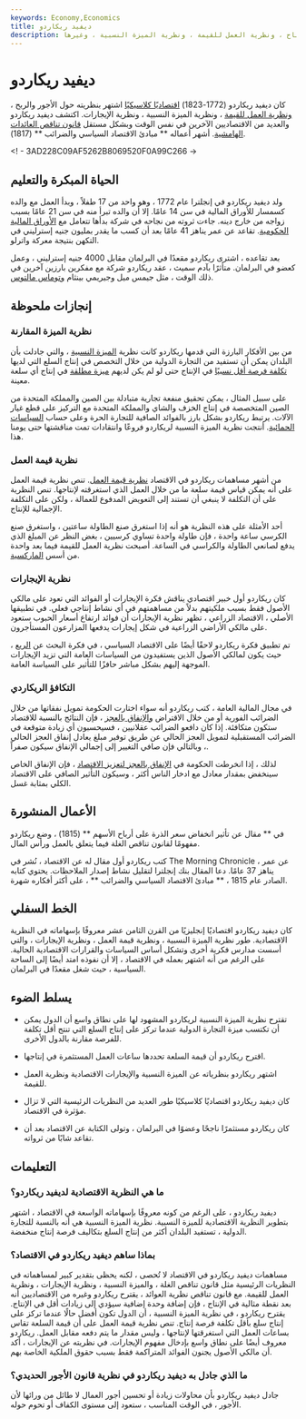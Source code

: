```yaml
---
keywords: Economy,Economics
title: ديفيد ريكاردو
description: كان ديفيد ريكاردو اقتصاديًا كلاسيكيًا اشتهر بنظريته حول الأجور والأرباح ، ونظرية العمل للقيمة ، ونظرية الميزة النسبية ، وغيرها.
---
```


# ديفيد ريكاردو
كان ديفيد ريكاردو (1772-1823) [اقتصاديًا كلاسيكيًا](/classicaleconomics) اشتهر بنظريته حول الأجور والربح ، [ونظرية العمل للقيمة](/labor-theory-of-value) ، ونظرية الميزة النسبية ، ونظرية الإيجارات. اكتشف ديفيد ريكاردو والعديد من الاقتصاديين الآخرين في نفس الوقت وبشكل مستقل [قانون تناقص العائدات الهامشية](/lawofdiminishingmarginalreturn). أشهر أعماله ** مبادئ الاقتصاد السياسي والضرائب ** (1817).

<! - 3AD228C09AF5262B8069520F0A99C266 ->

## الحياة المبكرة والتعليم

ولد ديفيد ريكاردو في إنجلترا عام 1772 ، وهو واحد من 17 طفلاً ، وبدأ العمل مع والده كسمسار للأوراق المالية في سن 14 عامًا. إلا أن والده تبرأ منه في سن 21 عامًا بسبب زواجه من خارج دينه. جاءت ثروته من نجاحه في شركة بدأها تتعامل مع [الأوراق المالية الحكومية](/governmentsecurity). تقاعد عن عمر يناهز 41 عامًا بعد أن كسب ما يقدر بمليون جنيه إسترليني في التكهن بنتيجة معركة واترلو.

بعد تقاعده ، اشترى ريكاردو مقعدًا في البرلمان مقابل 4000 جنيه إسترليني ، وعمل كعضو في البرلمان. متأثرًا بآدم سميث ، عقد ريكاردو شركة مع مفكرين بارزين آخرين في ذلك الوقت ، مثل جيمس ميل وجيريمي بينثام [وتوماس مالتوس](/thomas-malthus).

## إنجازات ملحوظة

### نظرية الميزة المقارنة

من بين الأفكار البارزة التي قدمها ريكاردو كانت نظرية [الميزة النسبية](/comparativeadvantage) ، والتي جادلت بأن البلدان يمكن أن تستفيد من التجارة الدولية من خلال التخصص في إنتاج السلع التي لديها [تكلفة فرصة أقل نسبيًا](/opportunitycost) في الإنتاج حتى لو لم يكن لديهم [ميزة مطلقة](/absoluteadvantage) في إنتاج أي سلعة معينة.

على سبيل المثال ، يمكن تحقيق منفعة تجارية متبادلة بين الصين والمملكة المتحدة من الصين المتخصصة في إنتاج الخزف والشاي والمملكة المتحدة مع التركيز على قطع غيار الآلات. يرتبط ريكاردو بشكل بارز بالفوائد الصافية للتجارة الحرة وعلى حساب [السياسات الحمائية](/protectionism). أنتجت نظرية الميزة النسبية لريكاردو فروعًا وانتقادات تمت مناقشتها حتى يومنا هذا.

### نظرية قيمة العمل

من أشهر مساهمات ريكاردو في الاقتصاد [نظرية قيمة العمل](/labor-theory-of-value). تنص نظرية قيمة العمل على أنه يمكن قياس قيمة سلعة ما من خلال العمل الذي استغرقته لإنتاجها. تنص النظرية على أن التكلفة لا ينبغي أن تستند إلى التعويض المدفوع للعمالة ، ولكن على التكلفة الإجمالية للإنتاج.

أحد الأمثلة على هذه النظرية هو أنه إذا استغرق صنع الطاولة ساعتين ، واستغرق صنع الكرسي ساعة واحدة ، فإن طاولة واحدة تساوي كرسيين ، بغض النظر عن المبلغ الذي يدفع لصانعي الطاولة والكراسي في الساعة. أصبحت نظرية العمل للقيمة فيما بعد واحدة من أسس [الماركسية](/marxism).

### نظرية الإيجارات

كان ريكاردو أول خبير اقتصادي يناقش فكرة الإيجارات أو الفوائد التي تعود على مالكي الأصول فقط بسبب ملكيتهم بدلاً من مساهمتهم في أي نشاط إنتاجي فعلي. في تطبيقها الأصلي ، الاقتصاد الزراعي ، تظهر نظرية الإيجارات أن فوائد ارتفاع أسعار الحبوب ستعود على مالكي الأراضي الزراعية في شكل إيجارات يدفعها المزارعون المستأجرون.

تم تطبيق فكرة ريكاردو لاحقًا أيضًا على الاقتصاد السياسي ، في فكرة البحث عن [الريع](/rentseeking) ، حيث يكون لمالكي الأصول الذين يستفيدون من السياسات العامة التي تزيد الإيجارات الموجهة إليهم بشكل مباشر حافزًا للتأثير على السياسة العامة.

### التكافؤ الريكاردي

في مجال المالية العامة ، كتب ريكاردو أنه سواء اختارت الحكومة تمويل نفقاتها من خلال الضرائب الفورية أو من خلال الاقتراض [والإنفاق بالعجز](/deficit-spending) ، فإن النتائج بالنسبة للاقتصاد ستكون متكافئة. إذا كان دافعو الضرائب عقلانيين ، فسيحسبون أي زيادة متوقعة في الضرائب المستقبلية لتمويل العجز الحالي عن طريق توفير مبلغ يعادل إنفاق العجز الحالي ، وبالتالي فإن صافي التغيير إلى إجمالي الإنفاق سيكون صفراً.

لذلك ، إذا انخرطت الحكومة في [الإنفاق بالعجز لتعزيز الاقتصاد](/fiscalpolicy) ، فإن الإنفاق الخاص سينخفض بمقدار معادل مع ادخار الناس أكثر ، وسيكون التأثير الصافي على الاقتصاد الكلي بمثابة غسل.

## الأعمال المنشورة

في ** مقال عن تأثير انخفاض سعر الذرة على أرباح الأسهم ** (1815) ، وضع ريكاردو مفهومًا لقانون تناقص الغلة فيما يتعلق بالعمل ورأس المال.

كتب ريكاردو أول مقال له عن الاقتصاد ، نُشر في The Morning Chronicle ، عن عمر يناهز 37 عامًا. دعا المقال بنك إنجلترا لتقليل نشاط إصدار الملاحظات. يحتوي كتابه الصادر عام 1815 ، ** مبادئ الاقتصاد السياسي والضرائب ** ، على أكثر أفكاره شهرة.

## الخط السفلي

كان ديفيد ريكاردو اقتصاديًا إنجليزيًا من القرن الثامن عشر معروفًا بإسهاماته في النظرية الاقتصادية. طور نظرية الميزة النسبية ، ونظرية قيمة العمل ، ونظرية الإيجارات ، والتي أسست مدارس فكرية أخرى وتشكل أساس السياسات والقرارات الاقتصادية الحالية. على الرغم من أنه اشتهر بعمله في الاقتصاد ، إلا أن نفوذه امتد أيضًا إلى الساحة السياسية ، حيث شغل مقعدًا في البرلمان.

## يسلط الضوء

- تقترح نظرية الميزة النسبية لريكاردو المشهود لها على نطاق واسع أن الدول يمكن أن تكتسب ميزة التجارة الدولية عندما تركز على إنتاج السلع التي تنتج أقل تكلفة للفرصة مقارنة بالدول الأخرى.

- اقترح ريكاردو أن قيمة السلعة تحددها ساعات العمل المستثمرة في إنتاجها.

- اشتهر ريكاردو بنظرياته عن الميزة النسبية والإيجارات الاقتصادية ونظرية العمل للقيمة.

- كان ديفيد ريكاردو اقتصاديًا كلاسيكيًا طور العديد من النظريات الرئيسية التي لا تزال مؤثرة في الاقتصاد.

- كان ريكاردو مستثمرًا ناجحًا وعضوًا في البرلمان ، وتولى الكتابة عن الاقتصاد بعد أن تقاعد شابًا من ثرواته.

## التعليمات

### ما هي النظرية الاقتصادية لديفيد ريكاردو؟

ديفيد ريكاردو ، على الرغم من كونه معروفًا بإسهاماته الواسعة في الاقتصاد ، اشتهر بتطوير النظرية الاقتصادية للميزة النسبية. نظرية الميزة النسبية هي أنه بالنسبة للتجارة الدولية ، تستفيد البلدان أكثر من إنتاج السلع بتكاليف فرصة إنتاج منخفضة.

### بماذا ساهم ديفيد ريكاردو في الاقتصاد؟

مساهمات ديفيد ريكاردو في الاقتصاد لا تُحصى ، لكنه يحظى بتقدير كبير لمساهماته في النظريات الرئيسية مثل قانون تناقص الغلة ، والميزة النسبية ، ونظرية الإيجارات ، ونظرية العمل للقيمة. مع قانون تناقص نظرية العوائد ، يقترح ريكاردو وغيره من الاقتصاديين أنه بعد نقطة مثالية في الإنتاج ، فإن إضافة وحدة إضافية سيؤدي إلى زيادات أقل في الإنتاج. يقترح ريكاردو ، في نظرية الميزة النسبية ، أن الدول تكون أفضل حالًا عندما تركز على إنتاج سلع بأقل تكلفة فرصة إنتاج. تنص نظرية قيمة العمل على أن قيمة السلعة تقاس بساعات العمل التي استغرقتها لإنتاجها ، وليس مقدار ما يتم دفعه مقابل العمل. ريكاردو معروف أيضًا على نطاق واسع بإدخال مفهوم الإيجارات. في نظريته عن الإيجارات ، أكد أن مالكي الأصول يجنون الفوائد المتراكمة فقط بسبب حقوق الملكية الخاصة بهم.

### ما الذي جادل به ديفيد ريكاردو في نظرية قانون الأجور الحديدي؟

جادل ديفيد ريكاردو بأن محاولات زيادة أو تحسين أجور العمال لا طائل من ورائها لأن الأجور ، في الوقت المناسب ، ستعود إلى مستوى الكفاف أو تحوم حوله.

